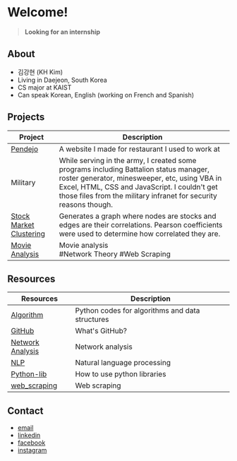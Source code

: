 # Welcome!
> **Looking for an internship**

## About

- 김강현 (KH Kim)
- Living in Daejeon, South Korea
- CS major at KAIST
- Can speak Korean, English (working on French and Spanish)

## Projects

| Project | Description |
| ------- | ----------- |
| [Pendejo](http://kaist19.github.io/pendejo) | A website I made for restaurant I used to work at |
| Military | While serving in the army, I created some programs including Battalion status manager, roster generator, minesweeper, etc, using VBA in Excel, HTML, CSS and JavaScript. I couldn't get those files from the military infranet for security reasons though. |
| [Stock Market Clustering](https://github.com/KAIST19/computational_economics/tree/main/stock_market/corr_graph) | Generates a graph where nodes are stocks and edges are their correlations. Pearson coefficients were used to determine how correlated they are. |
| [Movie Analysis](https://github.com/KAIST19/movie_analysis) | Movie analysis<br>#Network Theory #Web Scraping |

## Resources

| Resources | Description |
| ------- | ----------- |
| [Algorithm](https://github.com/KAIST19/algorithm.git) | Python codes for algorithms and data structures |
| [GitHub](https://github.com/KAIST19/GitHub.git) | What's GitHub? |
| [Network Analysis](https://github.com/KAIST19/network_analysis.git) | Network analysis |
| [NLP](https://github.com/KAIST19/NLP.git) | Natural language processing |
| [Python-lib](https://github.com/KAIST19/python-lib.git) | How to use python libraries |
| [web_scraping](https://github.com/KAIST19/web_scraping) | Web scraping |

## Contact

- [email](mailto:kaist19@kaist.ac.kr)
- [linkedin](https://www.linkedin.com/in/강현-김-29ba44192/)
- [facebook](https://www.facebook.com/deanjackson2468/)
- [instagram](https://www.instagram.com/__kkh__/)